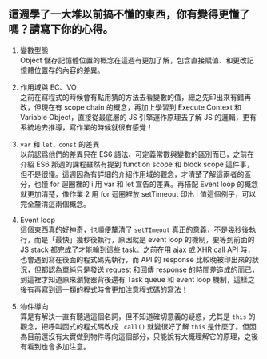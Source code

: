## 這週學了一大堆以前搞不懂的東西，你有變得更懂了嗎？請寫下你的心得。

1. 變數型態  
Object 儲存記憶體位置的概念在這週有更加了解，包含直接賦值、和更改記憶體位置存的內容的差異。

2. 作用域與 EC、VO  
之前在寫程式的時候會有點用猜的方法去看變數的值，總之先印出來有錯再改，但現在有 scope chain 的概念，再加上學習到 Execute Context 和 Variable Object，直接從最底層的 JS 引擎運作原理去了解 JS 的邏輯，更有系統地去推導，寫作業的時候就很有感覺！

3. `var` 和 `let、const` 的差異  
以前認爲他們的差異只在 ES6 語法、可定義常數與變數的區別而已，之前在介紹 ES6 那週的課程雖然有提到 function scope 和 block scope 這件事，但不是很懂。這週因為有詳細的介紹作用域的觀念，才清楚了解這兩者的區分，也懂 for 迴圈裡的 i 用 var 和 let 宣告的差異。再搭配 Event loop 的概念就更加清楚，像作業 2 用 for 迴圈裡放 setTimeout 印出 i 值這個例子，可以完全釐清這兩個概念。

4. Event loop  
這個東西真的好神奇，也順便釐清了 `setTImeout` 真正的意義，不是幾秒後執行，而是「最快」幾秒後執行，原因就是 event loop 的機制，要等到前面的 JS stack 都完成了才能輪到這些 task。之前在用 ajax 或 XHR call API 時，也會遇到寫在後面的程式碼先執行，而 API 的 response 比較晚被印出來的狀況，但都認為單純只是發送 request 和回傳 response 的時間差造成的而已，到這裡才知道原來瀏覽器背後還有 Task queue 和 event loop 機制，這樣之後有再寫到這一類的程式時會更加注意程式碼的寫法！

5. 物件導向  
算是有解決一直有聽過這個名詞，但不知道確切意義的疑惑，尤其是 `this` 的觀念，把呼叫函式的程式碼改成 `.call()` 就變很好了解 `this` 是什麼了。但因為目前還沒有太實做到物件導向這個部分，只能說有大概理解它的原理，之後有看到也會多加注意。